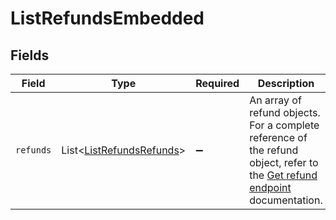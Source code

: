 # ListRefundsEmbedded


## Fields

| Field                                                                                                                                    | Type                                                                                                                                     | Required                                                                                                                                 | Description                                                                                                                              |
| ---------------------------------------------------------------------------------------------------------------------------------------- | ---------------------------------------------------------------------------------------------------------------------------------------- | ---------------------------------------------------------------------------------------------------------------------------------------- | ---------------------------------------------------------------------------------------------------------------------------------------- |
| `refunds`                                                                                                                                | List\<[ListRefundsRefunds](../../models/operations/ListRefundsRefunds.md)>                                                               | :heavy_minus_sign:                                                                                                                       | An array of refund objects. For a complete reference of the refund object, refer to the [Get refund endpoint](get-refund) documentation. |